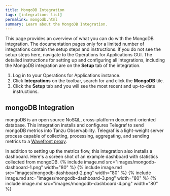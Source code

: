 ```yaml
---
title: MongoDB Integration
tags: [integrations list]
permalink: mongodb.html
summary: Learn about the MongoDB Integration.
---
```


This page provides an overview of what you can do with the MongoDB integration. The documentation pages only for a limited number of integrations contain the setup steps and instructions. If you do not see the setup steps here, navigate to the Operations for Applications GUI. The detailed instructions for setting up and configuring all integrations, including the MongoDB integration are on the **Setup** tab of the integration.

1. Log in to your Operations for Applications instance. 
2. Click **Integrations** on the toolbar, search for and click the **MongoDB** tile. 
3. Click the **Setup** tab and you will see the most recent and up-to-date instructions.

## mongoDB Integration

mongoDB is an open source NoSQL, cross-platform document-oriented database. This integration installs and configures Telegraf to send mongoDB metrics into Tanzu Observability. Telegraf is a light-weight server process capable of collecting, processing, aggregating, and sending metrics to a [Wavefront proxy](https://docs.wavefront.com/proxies.html).

In addition to setting up the metrics flow, this integration also installs a dashboard. Here's a screen shot of an example dashboard with statistics collected from mongoDB.
{% include image.md src="images/mongodb-dashboard-1.png" width="80" %}
{% include image.md src="images/mongodb-dashboard-2.png" width="80" %}
{% include image.md src="images/mongodb-dashboard-3.png" width="80" %}
{% include image.md src="images/mongodb-dashboard-4.png" width="80" %}





